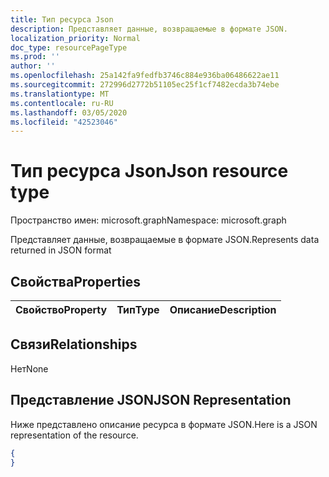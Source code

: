 ```yaml
---
title: Тип ресурса Json
description: Представляет данные, возвращаемые в формате JSON.
localization_priority: Normal
doc_type: resourcePageType
ms.prod: ''
author: ''
ms.openlocfilehash: 25a142fa9fedfb3746c884e936ba06486622ae11
ms.sourcegitcommit: 272996d2772b51105ec25f1cf7482ecda3b74ebe
ms.translationtype: MT
ms.contentlocale: ru-RU
ms.lasthandoff: 03/05/2020
ms.locfileid: "42523046"
---
```

# <a name="json-resource-type"></a><span data-ttu-id="76a5b-103">Тип ресурса Json</span><span class="sxs-lookup"><span data-stu-id="76a5b-103">Json resource type</span></span>

<span data-ttu-id="76a5b-104">Пространство имен: microsoft.graph</span><span class="sxs-lookup"><span data-stu-id="76a5b-104">Namespace: microsoft.graph</span></span>

<span data-ttu-id="76a5b-105">Представляет данные, возвращаемые в формате JSON.</span><span class="sxs-lookup"><span data-stu-id="76a5b-105">Represents data returned in JSON format</span></span>
## <a name="properties"></a><span data-ttu-id="76a5b-106">Свойства</span><span class="sxs-lookup"><span data-stu-id="76a5b-106">Properties</span></span>
|<span data-ttu-id="76a5b-107">Свойство</span><span class="sxs-lookup"><span data-stu-id="76a5b-107">Property</span></span>|<span data-ttu-id="76a5b-108">Тип</span><span class="sxs-lookup"><span data-stu-id="76a5b-108">Type</span></span>|<span data-ttu-id="76a5b-109">Описание</span><span class="sxs-lookup"><span data-stu-id="76a5b-109">Description</span></span>|
|:---|:---|:---|

## <a name="relationships"></a><span data-ttu-id="76a5b-110">Связи</span><span class="sxs-lookup"><span data-stu-id="76a5b-110">Relationships</span></span>
<span data-ttu-id="76a5b-111">Нет</span><span class="sxs-lookup"><span data-stu-id="76a5b-111">None</span></span>
## <a name="json-representation"></a><span data-ttu-id="76a5b-112">Представление JSON</span><span class="sxs-lookup"><span data-stu-id="76a5b-112">JSON Representation</span></span>
<span data-ttu-id="76a5b-113">Ниже представлено описание ресурса в формате JSON.</span><span class="sxs-lookup"><span data-stu-id="76a5b-113">Here is a JSON representation of the resource.</span></span>
<!--{
  "blockType": "resource",
  "@odata.type": "microsoft.graph.Json"
}-->
``` json
{
}
```



